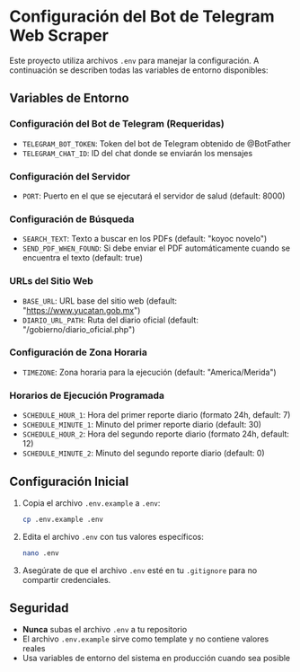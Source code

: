 # Configuración del Bot de Telegram Web Scraper

Este proyecto utiliza archivos `.env` para manejar la configuración. A continuación se describen todas las variables de entorno disponibles:

## Variables de Entorno

### Configuración del Bot de Telegram (Requeridas)
- `TELEGRAM_BOT_TOKEN`: Token del bot de Telegram obtenido de @BotFather
- `TELEGRAM_CHAT_ID`: ID del chat donde se enviarán los mensajes

### Configuración del Servidor
- `PORT`: Puerto en el que se ejecutará el servidor de salud (default: 8000)

### Configuración de Búsqueda
- `SEARCH_TEXT`: Texto a buscar en los PDFs (default: "koyoc novelo")
- `SEND_PDF_WHEN_FOUND`: Si debe enviar el PDF automáticamente cuando se encuentra el texto (default: true)

### URLs del Sitio Web
- `BASE_URL`: URL base del sitio web (default: "https://www.yucatan.gob.mx")
- `DIARIO_URL_PATH`: Ruta del diario oficial (default: "/gobierno/diario_oficial.php")

### Configuración de Zona Horaria
- `TIMEZONE`: Zona horaria para la ejecución (default: "America/Merida")

### Horarios de Ejecución Programada
- `SCHEDULE_HOUR_1`: Hora del primer reporte diario (formato 24h, default: 7)
- `SCHEDULE_MINUTE_1`: Minuto del primer reporte diario (default: 30)
- `SCHEDULE_HOUR_2`: Hora del segundo reporte diario (formato 24h, default: 12)
- `SCHEDULE_MINUTE_2`: Minuto del segundo reporte diario (default: 0)

## Configuración Inicial

1. Copia el archivo `.env.example` a `.env`:
   ```bash
   cp .env.example .env
   ```

2. Edita el archivo `.env` con tus valores específicos:
   ```bash
   nano .env
   ```

3. Asegúrate de que el archivo `.env` esté en tu `.gitignore` para no compartir credenciales.

## Seguridad

- **Nunca** subas el archivo `.env` a tu repositorio
- El archivo `.env.example` sirve como template y no contiene valores reales
- Usa variables de entorno del sistema en producción cuando sea posible
